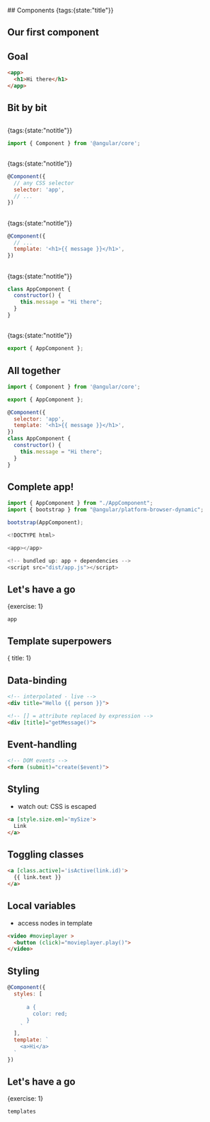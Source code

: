 ## Components
{tags:{state:"title"}}

## Our first component

## Goal

```html
<app>
  <h1>Hi there</h1>
</app>
```

## Bit by bit

##  
{tags:{state:"notitle"}}

```javascript
import { Component } from '@angular/core';
```


##   
{tags:{state:"notitle"}}

```javascript
@Component({
  // any CSS selector
  selector: 'app',
  // ...
})
```

##   
{tags:{state:"notitle"}}

```javascript
@Component({
  // ...
  template: '<h1>{{ message }}</h1>',
})
```

##   
{tags:{state:"notitle"}}

```javascript
class AppComponent {
  constructor() { 
    this.message = "Hi there";
  }
}
```

##  
{tags:{state:"notitle"}}

```javascript
export { AppComponent };
```

## All together

```javascript
import { Component } from '@angular/core';

export { AppComponent };

@Component({
  selector: 'app',
  template: '<h1>{{ message }}</h1>',
})
class AppComponent {
  constructor() { 
    this.message = "Hi there";
  }
}
```

## Complete app!

```javascript
import { AppComponent } from "./AppComponent";
import { bootstrap } from "@angular/platform-browser-dynamic";

bootstrap(AppComponent);
```


```javascript
<!DOCTYPE html>

<app></app>

<!-- bundled up: app + dependencies -->
<script src="dist/app.js"></script>
```

## Let's have a go
{exercise: 1}

    app


## Template superpowers
{ title: 1}

## Data-binding

```html
<!-- interpolated - live -->
<div title="Hello {{ person }}">

<!-- [] = attribute replaced by expression -->
<div [title]="getMessage()">
```

## Event-handling

```html
<!-- DOM events -->
<form (submit)="create($event)">
```

## Styling

- watch out: CSS is escaped

```html
<a [style.size.em]='mySize'>
  Link
</a>
```

## Toggling classes

```html
<a [class.active]='isActive(link.id)'>
  {{ link.text }}
</a>
```

## Local variables

- access nodes in template

```html
<video #movieplayer >
  <button (click)="movieplayer.play()">
</video>
```

## Styling

```javascript
@Component({
  styles: [
    `
      a {
        color: red;
      }
    `
  ],
  template: `
    <a>Hi</a>
  `
})
```


## Let's have a go
{exercise: 1}

    templates

